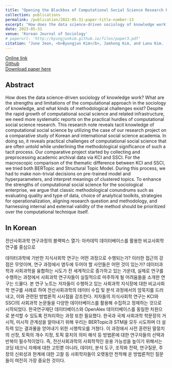 ```yaml
---
title: "Opening the Blackbox of Computational Social Science Research Process: A Case of Comparative Study of Social Science Academia"
collection: publications
permalink: /publication/2022-05-31-paper-title-number-13
excerpt: "How does the data science-driven sociology of knowledge work? What are the strengths and limitations of the computational approach in the sociology of knowledge, and what kinds of methodological challenges exist?"
date: 2023-05-31
venue: 'Korean Journal of Sociology'
# paperurl: 'http://byungjunkim.github.io/files/paper3.pdf'
citation: "June Jeon, <b>Byungjun Kim</b>, Jaehong Kim, and Lanu Kim. (2023). &quot;Opening the Blackbox of Computational Social Science Research Process: A Case of Comparative Study of Social Science Academia.&quot; <i>Korean Journal of Sociology</i>. 57(2)."
---
```

[Online link](https://www.kci.go.kr/kciportal/ci/sereArticleSearch/ciSereArtiView.kci?sereArticleSearchBean.artiId=ART002967055)  
[Github](https://github.com/ByungjunKim/OpenBlackBox)  
[Download paper here](http://byungjunkim.github.io/files/paper13.pdf)

## Abstract
How does the data science-driven sociology of knowledge work? What are the strengths and limitations of the computational approach in the sociology of knowledge, and what kinds of methodological challenges exist? Despite the rapid growth of computational social science and related infrastructure, we need more systematic reports on the practical hurdles of computational social science research. This research note reveals tacit knowledge of computational social science by utilizing the case of our research project on a comparative study of Korean and international social science academia. In doing so, it reveals practical challenges of computational social science that are often untold while underlining the methodological significance of such a tacit process. Our comparative project started by collecting and preprocessing academic archival data via KCI and SSCI. For the macroscopic comparison of the thematic difference between KCI and SSCI, we tried both BERTopic and Structural Topic Model. During this process, we had to make non-trivial decisions on pre-trained model and hyperparameters, and interpret meanings of clustered topics. To enhance the strengths of computational social science for the sociological enterprise, we argue that classic methodological conundrums such as evaluating quality and type of data, choice of analytical toolkits, strategies for operationalization, aligning research question and methodology, and harnessing internal and external validity of the method should be prioritized over the computational technique itself.

## In Korean
전산사회과학 연구과정의 블랙박스 열기: 아카데믹 데이터베이스를 활용한 비교사회학 연구를 중심으로

데이터과학에 기반한 지식사회학 연구는 어떤 과정으로 수행되는가? 이러한 접근의 강점은 무엇이며, 연구 과정에서 염두에 두어야 할 사안들은 어떤 것이 있는가? 데이터과학과 사회과학을 융합하는 시도가 전 세계적으로 증가하고 있는 가운데, 실제로 연구를 수행하는 과정에서 사회과학 연구자들이 실질적으로 마주하게 될 어려움들을 소개한 연구는 드물다. 본 연구 노트는 저자들이 수행하고 있는 사회과학 지식장에 대한 비교사회학 연구를 사례로 하여 전산사회과학의 데이터 수집 및 분석 과정에서의 암묵지를 드러내고, 이와 관련된 방법론적 시사점을 강조한다. 저자들의 지식사회학 연구는 KCI와 SSCI의 사회과학 논문들을 다양한 데이터베이스를 활용해 수집하고 정제하는 것으로 시작되었다. 한국연구재단 데이터베이스와 OpenAlex 데이터베이스를 동일한 차원으로 분석할 수 있도록 전처리하는 과정 또한 필요했다. 한국과 국제 사회과학 학문장의 거시적, 미시적 관계성을 알아내기 위해 우리는 BERTopic과 STM을 모두 시도하며 더 설득력 있는 결과물을 얻어내기 위한 시행착오를 거쳤다. 이 과정에서 사전 훈련된 말뭉치의 선정, 토픽의 개수 지정, 토픽 뭉치의 의미 해석 등 방법론에 대한 연구자들의 선택과 반복이 필수적이었다. 즉, 전산사회과학의 사회학적인 응용 가능성을 높이기 위해서는 코딩 테크닉 자체에 대한 고민뿐 아니라, 데이터, 분석 도구, 조작화 전략, 연구질문, 주장의 신뢰성과 한계에 대한 고찰 등 사회학자들이 오랫동안 천착해 온 방법론적인 질문들이 여전히 가장 중요한 것이다.